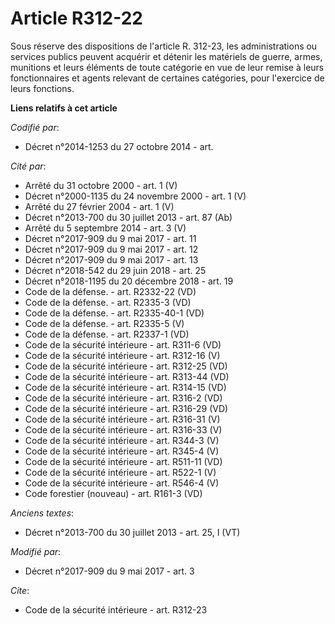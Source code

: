 # Article R312-22

Sous réserve des dispositions de l'article R. 312-23, les administrations ou services publics peuvent acquérir et détenir les
matériels de guerre, armes, munitions et leurs éléments de toute catégorie en vue de leur remise à leurs fonctionnaires et
agents relevant de certaines catégories, pour l'exercice de leurs fonctions.

**Liens relatifs à cet article**

_Codifié par_:

  - Décret n°2014-1253 du 27 octobre 2014 - art.

_Cité par_:

  - Arrêté du 31 octobre 2000 - art. 1 (V)
  - Décret n°2000-1135 du 24 novembre 2000 - art. 1 (V)
  - Arrêté du 27 février 2004 - art. 1 (V)
  - Décret n°2013-700 du 30 juillet 2013 - art. 87 (Ab)
  - Arrêté du 5 septembre 2014 - art. 3 (V)
  - Décret n°2017-909 du 9 mai 2017 - art. 11
  - Décret n°2017-909 du 9 mai 2017 - art. 12
  - Décret n°2017-909 du 9 mai 2017 - art. 13
  - Décret n°2018-542 du 29 juin 2018 - art. 25
  - Décret n°2018-1195 du 20 décembre 2018 - art. 19
  - Code de la défense. - art. R2332-22 (VD)
  - Code de la défense. - art. R2335-3 (VD)
  - Code de la défense. - art. R2335-40-1 (VD)
  - Code de la défense. - art. R2335-5 (V)
  - Code de la défense. - art. R2337-1 (VD)
  - Code de la sécurité intérieure - art. R311-6 (VD)
  - Code de la sécurité intérieure - art. R312-16 (V)
  - Code de la sécurité intérieure - art. R312-25 (VD)
  - Code de la sécurité intérieure - art. R313-44 (VD)
  - Code de la sécurité intérieure - art. R314-15 (VD)
  - Code de la sécurité intérieure - art. R316-2 (VD)
  - Code de la sécurité intérieure - art. R316-29 (VD)
  - Code de la sécurité intérieure - art. R316-31 (V)
  - Code de la sécurité intérieure - art. R316-33 (V)
  - Code de la sécurité intérieure - art. R344-3 (V)
  - Code de la sécurité intérieure - art. R345-4 (V)
  - Code de la sécurité intérieure - art. R511-11 (VD)
  - Code de la sécurité intérieure - art. R522-1 (V)
  - Code de la sécurité intérieure - art. R546-4 (V)
  - Code forestier (nouveau) - art. R161-3 (VD)

_Anciens textes_:

  - Décret n°2013-700 du 30 juillet 2013 - art. 25, I (VT)

_Modifié par_:

  - Décret n°2017-909 du 9 mai 2017 - art. 3

_Cite_:

  - Code de la sécurité intérieure - art. R312-23
